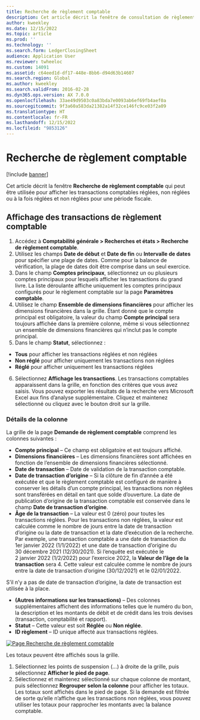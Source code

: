 ```yaml
---
title: Recherche de règlement comptable
description: Cet article décrit la fenêtre de consultation de règlement comptable
author: kweekley
ms.date: 12/15/2022
ms.topic: article
ms.prod: ''
ms.technology: ''
ms.search.form: LedgerClosingSheet
audience: Application User
ms.reviewer: twheeloc
ms.custom: 14091
ms.assetid: c64eed1d-df17-448e-8bb6-d94d63b14607
ms.search.region: Global
ms.author: kweekley
ms.search.validFrom: 2016-02-28
ms.dyn365.ops.version: AX 7.0.0
ms.openlocfilehash: 33ae49d9503c0a83bda7e0093ab6ef69fb4aef0a
ms.sourcegitcommit: 9f3a60a583da21382a14f32ce146fc9ce03f2a09
ms.translationtype: HT
ms.contentlocale: fr-FR
ms.lasthandoff: 12/15/2022
ms.locfileid: "9853126"
---
```

# <a name="ledger-settlement-inquiry"></a>Recherche de règlement comptable

[!include [banner](../includes/banner.md)]

Cet article décrit la fenêtre **Recherche de règlement comptable** qui peut être utilisée pour afficher les transactions comptables réglées, non réglées ou à la fois réglées et non réglées pour une période fiscale.

## <a name="view-ledger-settlement-transactions"></a>Affichage des transactions de règlement comptable
1.  Accédez à **Comptabilité générale > Recherches et états > Recherche de règlement comptable**.
2.  Utilisez les champs **Date de début** et **Date de fin** ou **Intervalle de dates** pour spécifier une plage de dates. Comme pour la balance de vérification, la plage de dates doit être comprise dans un seul exercice.
3.  Dans le champ **Comptes principaux**, sélectionnez un ou plusieurs comptes principaux pour lesquels afficher les transactions du grand livre. La liste déroulante affiche uniquement les comptes principaux configurés pour le règlement comptable sur la page **Paramètres comptable**.
4.  Utilisez le champ **Ensemble de dimensions financières** pour afficher les dimensions financières dans la grille. Étant donné que le compte principal est obligatoire, la valeur du champ **Compte principal** sera toujours affichée dans la première colonne, même si vous sélectionnez un ensemble de dimensions financières qui n’inclut pas le compte principal.
5.  Dans le champ **Statut**, sélectionnez :
-   **Tous** pour afficher les transactions réglées et non réglées
-   **Non réglé** pour afficher uniquement les transactions non réglées 
-   **Réglé** pour afficher uniquement les transactions réglées
6.  Sélectionnez **Affichage les transactions**. Les transactions comptables apparaissent dans la grille, en fonction des critères que vous avez saisis. Vous pouvez exporter les résultats de la recherche vers Microsoft Excel aux fins d’analyse supplémentaire. Cliquez et maintenez sélectionné ou cliquez avec le bouton droit sur la grille.

### <a name="column-details"></a>Détails de la colonne
La grille de la page **Demande de règlement comptable** comprend les colonnes suivantes :
-   **Compte principal** – Ce champ est obligatoire et est toujours affiché.
-   **Dimensions financières** – Les dimensions financières sont affichées en fonction de l’ensemble de dimensions financières sélectionné.
-   **Date de transaction** – Date de validation de la transaction comptable.
-   **Date de transaction d’origine** – Si la clôture de fin d’année a été exécutée et que le règlement comptable est configuré de manière à conserver les détails d’un compte principal, les transactions non réglées sont transférées en détail en tant que solde d’ouverture. La date de publication d’origine de la transaction comptable est conservée dans le champ **Date de transaction d’origine**.
-   **Âge de la transaction** – La valeur est 0 (zéro) pour toutes les transactions réglées. Pour les transactions non réglées, la valeur est calculée comme le nombre de jours entre la date de transaction d’origine ou la date de transaction et la date d’exécution de la recherche.
Par exemple, une transaction comptable a une date de transaction du 1er janvier 2022 (1/1/2022) et une date de transaction d’origine du 30 décembre 2021 (12/30/2021). Si l’enquête est exécutée le 2 janvier 2022 (1/2/2022) pour l’exercice 2022, la **Valeur de l’âge de la transaction** sera 4. Cette valeur est calculée comme le nombre de jours entre la date de transaction d’origine (30/12/2021) et le 02/01/2022.

S’il n’y a pas de date de transaction d’origine, la date de transaction est utilisée à la place.
-   **(Autres informations sur les transactions)** – Des colonnes supplémentaires affichent des informations telles que le numéro du bon, la description et les montants de débit et de crédit dans les trois devises (transaction, comptabilité et rapport).
-   **Statut** – Cette valeur est soit **Réglée** ou **Non réglée**.
-   **ID règlement** – ID unique affecté aux transactions réglées.

[![Page Recherche de règlement comptable](./media/Inquiry1.png)](./media/Inquiry1.png)

 
Les totaux peuvent être affichés sous la grille.
1.  Sélectionnez les points de suspension (…) à droite de la grille, puis sélectionnez **Afficher le pied de page**.
2.  Sélectionnez et maintenez sélectionné sur chaque colonne de montant, puis sélectionnez **Regrouper selon la colonne** pour afficher les totaux. Les totaux sont affichés dans le pied de page. Si la demande est filtrée de sorte qu’elle n’affiche que les transactions non réglées, vous pouvez utiliser les totaux pour rapprocher les montants avec la balance comptable.







